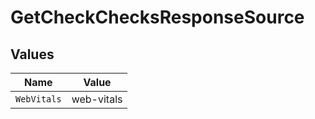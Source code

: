 # GetCheckChecksResponseSource


## Values

| Name        | Value       |
| ----------- | ----------- |
| `WebVitals` | web-vitals  |